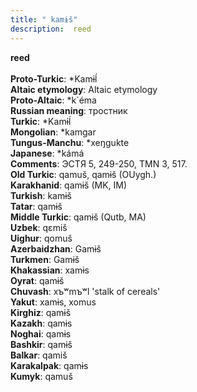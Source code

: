 ```yaml
---
title: " kamɨš"
description:  reed
---
```

<strong> reed</strong><br><br>
<strong>Proto-Turkic</strong>:  *Kamɨĺ<br>
<strong>Altaic etymology</strong>:  Altaic etymology<br>
<strong> Proto-Altaic</strong>:  *k`éma<br>
<strong>Russian meaning</strong>:  тростник<br>
<strong>Turkic</strong>:  *Kamɨĺ<br>
<strong>Mongolian</strong>:  *kamgar<br>
<strong>Tungus-Manchu</strong>:  *xeŋgukte<br>
<strong>Japanese</strong>:  *kámá<br>
<strong>Comments</strong>:  ЭСТЯ 5, 249-250, TMN 3, 517.<br>
<strong>Old Turkic</strong>:  qamuš, qamɨš (OUygh.)<br>
<strong>Karakhanid</strong>:  qamɨš (MK, IM)<br>
<strong>Turkish</strong>:  kamɨš<br>
<strong>Tatar</strong>:  qamɨš<br>
<strong>Middle Turkic</strong>:  qamɨš (Qutb, MA)<br>
<strong>Uzbek</strong>:  qɛmiš<br>
<strong>Uighur</strong>:  qomuš<br>
<strong>Azerbaidzhan</strong>:  Gamɨš<br>
<strong>Turkmen</strong>:  Gamɨš<br>
<strong>Khakassian</strong>:  xamɨs<br>
<strong>Oyrat</strong>:  qamɨš<br>
<strong>Chuvash</strong>:  xъʷmъʷl 'stalk of cereals'<br>
<strong>Yakut</strong>:  xamɨs, xomus<br>
<strong>Kirghiz</strong>:  qamɨš<br>
<strong>Kazakh</strong>:  qamɨs<br>
<strong>Noghai</strong>:  qamɨs<br>
<strong>Bashkir</strong>:  qamɨš<br>
<strong>Balkar</strong>:  qamiš<br>
<strong>Karakalpak</strong>:  qamɨs<br>
<strong>Kumyk</strong>:  qamuš<br>


